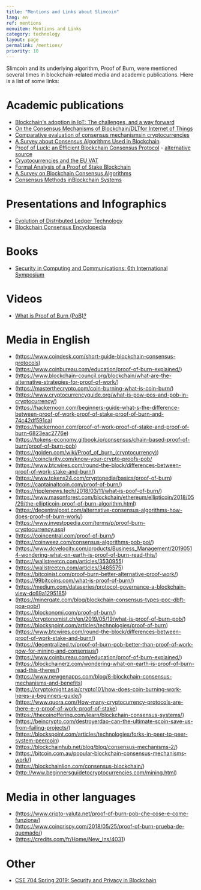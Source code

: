 ```yaml
---
title: "Mentions and Links about Slimcoin"
lang: en
ref: mentions
menuitem: Mentions and Links
category: technology
layout: page
permalink: /mentions/
priority: 10
---
```


Slimcoin and its underlying algorithm, Proof of Burn, were mentioned several times in blockchain-related media and academic publications. Hiere is a list of some links:

# Academic publications

* [Blockchain's adoption in IoT: The challenges, and a way forward](https://www.sciencedirect.com/science/article/pii/S1084804518303473)
* [On the Consensus Mechanisms of Blockchain/DLTfor Internet of Things](http://user.it.uu.se/~yi/pdf-files/2018/sies18.pdf)
* [Comparative evaluation of consensus mechanismsin cryptocurrencies](https://onlinelibrary.wiley.com/doi/pdf/10.1002/itl2.100)
* [A Survey about Consensus Algorithms Used in Blockchain](http://www.ndsl.kr/ndsl/search/detail/article/articleSearchResultDetail.do?cn=JAKO201810256452304)
* [Proof of Luck: an Efficient Blockchain Consensus Protocol](https://dl.acm.org/citation.cfm?id=3007788.3007790) - [alternative source](https://arxiv.org/pdf/1703.05435.pdf)
* [Cryptocurrencies and the EU VAT](http://arno.uvt.nl/show.cgi?fid=146748)
* [Formal Analysis of a Proof of Stake Blockchain](https://www.researchgate.net/publication/330030317_Formal_Analysis_of_a_Proof-of-Stake_Blockchain)
* [A Survey on Blockchain Consensus Algorithms](https://courses.cs.ut.ee/MTAT.07.022/2018_fall/uploads/Main/behzad-report-f18-19.pdf)
* [Consensus Methods inBlockchain Systems](http://explore-ip.com/2017_Consensus-Methods-in-Blockchain-Systems.pdf)

# Presentations and Infographics

* [Evolution of Distributed Ledger Technology](http://gorbyte.com/documents/Distributed%20Ledger%20Evolution.pdf)
* [Blockchain Consensus Encyclopedia](https://www.tokens-economy.com/wp-content/uploads/2019/02/Major-Blockchain-consensus-Infographics.pdf)

# Books

* [Security in Computing and Communications: 6th International Symposium](https://books.google.com/books?id=gd2EDwAAQBAJ&pg=PA116&lpg=PA116&dq=slimcoin&source=bl&ots=BKCadowG8D&sig=ACfU3U2wZlnvGpMgNXILu8QD9W_-oRvSVA&redir_esc=y#v=onepage&q=slimcoin)

# Videos

* [What is Proof of Burn (PoB)?](https://www.youtube.com/watch?v=gWW3cwcthQo)

# Media in English

* (https://www.coindesk.com/short-guide-blockchain-consensus-protocols)
* (https://www.coinbureau.com/education/proof-of-burn-explained/)
* (https://www.blockchain-council.org/blockchain/what-are-the-alternative-strategies-for-proof-of-work/)
* (https://masterthecrypto.com/coin-burning-what-is-coin-burn/)
* (https://www.cryptocurrencyguide.org/what-is-pow-pos-and-pob-in-cryptocurrency/)
* (https://hackernoon.com/beginners-guide-what-s-the-difference-between-proof-of-work-proof-of-stake-proof-of-burn-and-74c42df591ca)
* (https://hackernoon.com/proof-of-work-proof-of-stake-and-proof-of-burn-6823eac2776e)
* (https://tokens-economy.gitbook.io/consensus/chain-based-proof-of-burn/proof-of-burn-pob)
* (https://golden.com/wiki/Proof_of_burn_(cryptocurrency))
* (https://coinclarity.com/know-your-crypto-proofs-pob/
* (https://www.btcwires.com/round-the-block/differences-between-proof-of-work-stake-and-burn/)
* (https://www.tokens24.com/cryptopedia/basics/proof-of-burn)
* (https://captainaltcoin.com/proof-of-burn/)
* (https://ripplenews.tech/2018/03/11/what-is-poof-of-burn/)
* (https://www.masonforest.com/blockchain/ethereum/ellipticoin/2018/05/29/the-ellipticoin-proof-of-burn-algorithm.html)
* (https://decentralpost.com/alternative-consensus-algorithms-how-does-proof-of-burn-work/)
* (https://www.investopedia.com/terms/p/proof-burn-cryptocurrency.asp)
* (https://coincentral.com/proof-of-burn/)
* (https://coinweez.com/consensus-algorithms-pob-poi/)
* (https://www.dcvelocity.com/products/Business_Management/20190514-wondering-what-on-earth-is-proof-of-burn-read-this/)
* (https://wallstreetcn.com/articles/3530955)
* (https://wallstreetcn.com/articles/3485575)
* (https://bitcoinist.com/proof-burn-better-alternative-proof-work/)
* (https://99bitcoins.com/what-is-proof-of-burn/)
* (https://medium.com/dataseries/protocol-governance-a-blockchain-view-dc69a1295185)
* (https://minergate.com/blog/blockchain-consensus-types-poc-dbft-poa-pob/)
* (https://blockonomi.com/proof-of-burn/)
* (https://cryptonomist.ch/en/2019/05/19/what-is-proof-of-burn-pob/)
* (https://blockspoint.com/articles/technologies/proof-of-burn)
* (https://www.btcwires.com/round-the-block/differences-between-proof-of-work-stake-and-burn/)
* (https://decentralized.tv/proof-of-burn-pob-better-than-proof-of-work-pow-for-mining-and-consensus/)
* (https://www.coinbureau.com/education/proof-of-burn-explained/)
* (https://blockchainerz.com/wondering-what-on-earth-is-proof-of-burn-read-this-theres/)
* (https://www.newgenapps.com/blog/8-blockchain-consensus-mechanisms-and-benefits)
* (https://cryptoknight.asia/crypto101/how-does-coin-burning-work-heres-a-beginners-guide/)
* (https://www.quora.com/How-many-cryptocurrency-protocols-are-there-e-g-proof-of-work-proof-of-stake)
* (https://thecoinoffering.com/learn/blockchain-consensus-systems/)
* (https://beincrypto.com/destroyerdao-can-the-ultimate-scoin-save-us-from-failing-projects/)
* (https://blockspoint.com/articles/technologies/forks-in-peer-to-peer-system-peercoin)
* (https://blockchainhub.net/blog/blog/consensus-mechanisms-2/)
* (https://bitcoin.com.au/popular-blockchain-consensus-mechanisms-work/)
* (https://blockchainlion.com/consensus-blockchain/)
* (http://www.beginnersguidetocryptocurrencies.com/mining.html)

# Media in other languages

* (https://www.cripto-valuta.net/proof-of-burn-pob-che-cose-e-come-funziona/)
* (https://www.coincrispy.com/2018/05/25/proof-of-burn-prueba-de-quemado/)
* (https://credits.com/fr/Home/New_Ins/4031)

# Other

* [CSE 704 Spring 2019: Security and Privacy in Blockchain](http://www.acsu.buffalo.edu/~mblanton/cse704/)
